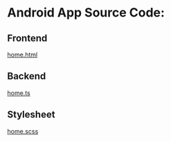 # Android App Source Code:

## Frontend

[home.html](home.html.html ':include type=code' )

## Backend

[home.ts](home.tx.html ':include type=code')

## Stylesheet

[home.scss](home.scss.html ':include type=code')